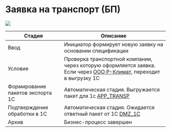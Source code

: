 # Заявка на транспорт (БП)

![](<../../.gitbook/assets/image (185).png>)

| Стадия                           | Описание                                                                                                                                                             |
| -------------------------------- | -------------------------------------------------------------------------------------------------------------------------------------------------------------------- |
| Ввод                             | Инициатор формирует новую заявку на основании спецификации                                                                                                           |
| Условие                          | Проверка транспортной компании, через которую оформляется заявка. Если через [ООО Р-Климат](../../upravlenie-mdm/spravochnik-kontragentov/), переходит в выгрузку 1С |
| Формирование пакетов экспорта 1С | Автоматическая стадия. Выгружается пакет для 1с  [APP\_TRANSP](../../integraciya/integraciya-s-1s/pakety-v-it-enterprise/pakety-eksporta-1s/app\_transp.md)          |
| Подтверждение обработки в 1С     | Автоматическая стадия. Ожидается ответный пакет от 1С [DMZ\_1C](../../integraciya/integraciya-s-1s/pakety-v-it-enterprise/pakety-importa-1s/dmz\_1c.md)              |
| Архив                            | Бизнес-процесс завершен                                                                                                                                              |

